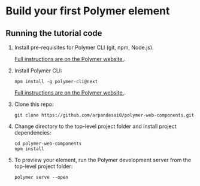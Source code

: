 # Build your first Polymer element

## Running the tutorial code

1.  Install pre-requisites for Polymer CLI (git, npm, Node.js). 

    [Full instructions are on the Polymer website.](https://www.polymer-project.org/3.0/docs/tools/polymer-cli).

2.  Install Polymer CLI:

        npm install -g polymer-cli@next

    [Full instructions are on the Polymer website.](https://www.polymer-project.org/3.0/docs/tools/polymer-cli).

3.  Clone this repo: 

        git clone https://github.com/arpandesai0/polymer-web-components.git

4.  Change directory to the top-level project folder and install project dependencies:

        cd polymer-web-components
        npm install
        
5.  To preview your element, run the Polymer development server from the top-level project folder:

        polymer serve --open

